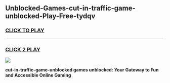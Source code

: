 
## Unblocked-Games-cut-in-traffic-game-unblocked-Play-Free-tydqv
<h3>
<a href="https://premium76.site?title=cut-in-traffic-game-unblocked&ref=24M">CLICK TO PLAY</a></h3>
<hr>

<h3>
<a href="https://premium76.site?title=cut-in-traffic-game-unblocked&ref=24M">CLICK 2 PLAY</a>
  
</h3>

<a href="https://premium76.site?title=cut-in-traffic-game-unblocked&ref=24M"><img src="https://clearcache.store/games.png"></a>


**cut-in-traffic-game-unblocked games unblocked: Your Gateway to Fun and Accessible Online Gaming**

